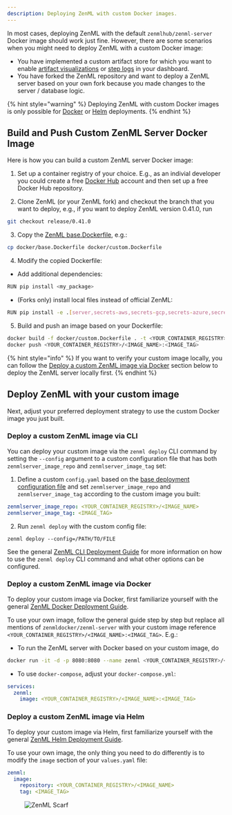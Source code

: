 ```yaml
---
description: Deploying ZenML with custom Docker images.
---
```


In most cases, deploying ZenML with the default `zenmlhub/zenml-server` Docker 
image should work just fine. However, there are some scenarios when you 
might need to deploy ZenML with a custom Docker image:
- You have implemented a custom artifact store for which you want to enable
[artifact visualizations](../../user-guide/advanced-guide/artifact-management/visualize-artifacts.md)
or [step logs](../../user-guide/starter-guide/follow-best-practices.md#logging)
in your dashboard.
- You have forked the ZenML repository and want to deploy a ZenML server based
on your own fork because you made changes to the server / database logic.

{% hint style="warning" %}
Deploying ZenML with custom Docker images is only possible for 
[Docker](deploy-with-docker.md) or [Helm](deploy-with-helm.md) deployments.
{% endhint %}

## Build and Push Custom ZenML Server Docker Image

Here is how you can build a custom ZenML server Docker image:

1. Set up a container registry of your choice. E.g., as an indivial developer
you could create a free [Docker Hub](https://hub.docker.com/) account and then 
set up a free Docker Hub repository.

2. Clone ZenML (or your ZenML fork) and checkout the branch that you want to
deploy, e.g., if you want to deploy ZenML version 0.41.0, run 
```bash
git checkout release/0.41.0
```

3. Copy the [ZenML base.Dockerfile](https://github.com/zenml-io/zenml/blob/main/docker/base.Dockerfile),
e.g.: 
```bash
cp docker/base.Dockerfile docker/custom.Dockerfile
```

4. Modify the copied Dockerfile:
- Add additional dependencies: 
```bash 
RUN pip install <my_package>
```
- (Forks only) install local files instead of official ZenML:
```bash
RUN pip install -e .[server,secrets-aws,secrets-gcp,secrets-azure,secrets-hashicorp,s3fs,gcsfs,adlfs,connectors-aws,connectors-gcp,connectors-azure]
```

5. Build and push an image based on your Dockerfile: 
```bash
docker build -f docker/custom.Dockerfile . -t <YOUR_CONTAINER_REGISTRY>/<IMAGE_NAME>:<IMAGE_TAG> --platform linux/amd64
docker push <YOUR_CONTAINER_REGISTRY>/<IMAGE_NAME>:<IMAGE_TAG>
```

{% hint style="info" %}
If you want to verify your custom image locally, you can follow the
[Deploy a custom ZenML image via Docker](#deploy-a-custom-zenml-image-via-docker)
section below to deploy the ZenML server locally first.
{% endhint %}

## Deploy ZenML with your custom image

Next, adjust your preferred deployment strategy to use the custom Docker image
you just built.

### Deploy a custom ZenML image via CLI
You can deploy your custom image via the `zenml deploy` CLI command by setting
the `--config` argument to a custom configuration file that has both
`zenmlserver_image_repo` and `zenmlserver_image_tag` set:

1. Define a custom `config.yaml` based on the
[base deployment configuration file](deploy-with-zenml-cli.md#base-configuration-file)
and set `zenmlserver_image_repo` and `zenmlserver_image_tag` according to the
custom image you built:

```yaml
zenmlserver_image_repo: <YOUR_CONTAINER_REGISTRY>/<IMAGE_NAME>
zenmlserver_image_tag: <IMAGE_TAG>
```

2. Run `zenml deploy` with the custom config file:

```shell
zenml deploy --config=/PATH/TO/FILE
```

See the general [ZenML CLI Deployment Guide](deploy-with-zenml-cli.md) for more
information on how to use the `zenml deploy` CLI command and what other options
can be configured.

### Deploy a custom ZenML image via Docker

To deploy your custom image via Docker, first familiarize yourself with the
general [ZenML Docker Deployment Guide](deploy-with-docker.md).

To use your own image, follow the general guide step by step but replace all 
mentions of `zenmldocker/zenml-server` with your custom image reference 
`<YOUR_CONTAINER_REGISTRY>/<IMAGE_NAME>:<IMAGE_TAG>`. E.g.:

- To run the ZenML server with Docker based on your custom image, do
```bash
docker run -it -d -p 8080:8080 --name zenml <YOUR_CONTAINER_REGISTRY>/<IMAGE_NAME>:<IMAGE_TAG>
```

- To use `docker-compose`, adjust your `docker-compose.yml`:
```yaml
services:
  zenml:
    image: <YOUR_CONTAINER_REGISTRY>/<IMAGE_NAME>:<IMAGE_TAG>
```

### Deploy a custom ZenML image via Helm

To deploy your custom image via Helm, first familiarize yourself with the
general [ZenML Helm Deployment Guide](deploy-with-helm.md).

To use your own image, the only thing you need to do differently is to modify
the `image` section of your `values.yaml` file:

```yaml
zenml:
  image:
    repository: <YOUR_CONTAINER_REGISTRY>/<IMAGE_NAME>
    tag: <IMAGE_TAG>
```

<figure><img src="https://static.scarf.sh/a.png?x-pxid=f0b4f458-0a54-4fcd-aa95-d5ee424815bc" alt="ZenML Scarf"><figcaption></figcaption></figure>
